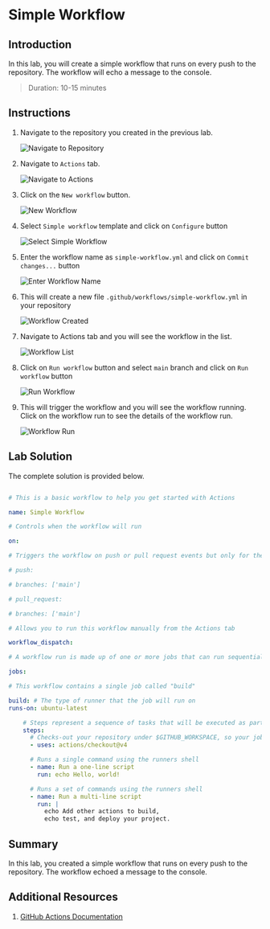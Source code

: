 # Simple Workflow

## Introduction

In this lab, you will create a simple workflow that runs on every push to the repository. The workflow will echo a message to the console.

> Duration: 10-15 minutes

## Instructions

1. Navigate to the repository you created in the previous lab.

   ![Navigate to Repository](../images/simple-workflow/1.png)

2. Navigate to `Actions` tab.

   ![Navigate to Actions](../images/simple-workflow/2.png)

3. Click on the `New workflow` button.

   ![New Workflow](../images/simple-workflow/3.png)

4. Select `Simple workflow` template and click on `Configure` button

   ![Select Simple Workflow](../images/simple-workflow/4.png)

5. Enter the workflow name as `simple-workflow.yml` and click on `Commit changes...` button

   ![Enter Workflow Name](../images/simple-workflow/5.png)

6. This will create a new file `.github/workflows/simple-workflow.yml` in your repository

   ![Workflow Created](../images/simple-workflow/6.png)

7. Navigate to Actions tab and you will see the workflow in the list.

   ![Workflow List](../images/simple-workflow/7.png)

8. Click on `Run workflow` button and select `main` branch and click on `Run workflow` button

   ![Run Workflow](../images/simple-workflow/8.png)

9. This will trigger the workflow and you will see the workflow running. Click on the workflow run to see the details of the workflow run.

   ![Workflow Run](../images/simple-workflow/9.png)

## Lab Solution

The complete solution is provided below.

```YAML

# This is a basic workflow to help you get started with Actions

name: Simple Workflow

# Controls when the workflow will run

on:

# Triggers the workflow on push or pull request events but only for the "main" branch

# push:

# branches: ['main']

# pull_request:

# branches: ['main']

# Allows you to run this workflow manually from the Actions tab

workflow_dispatch:

# A workflow run is made up of one or more jobs that can run sequentially or in parallel

jobs:

# This workflow contains a single job called "build"

build: # The type of runner that the job will run on
runs-on: ubuntu-latest

    # Steps represent a sequence of tasks that will be executed as part of the job
    steps:
      # Checks-out your repository under $GITHUB_WORKSPACE, so your job can access it
      - uses: actions/checkout@v4

      # Runs a single command using the runners shell
      - name: Run a one-line script
        run: echo Hello, world!

      # Runs a set of commands using the runners shell
      - name: Run a multi-line script
        run: |
          echo Add other actions to build,
          echo test, and deploy your project.

```

## Summary

In this lab, you created a simple workflow that runs on every push to the repository. The workflow echoed a message to the console.

## Additional Resources

1. [GitHub Actions Documentation](https://docs.github.com/en/actions)
